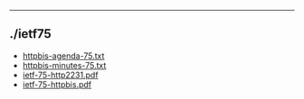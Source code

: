 

---

## ./ietf75

- [httpbis-agenda-75.txt](httpbis-agenda-75.txt)
- [httpbis-minutes-75.txt](httpbis-minutes-75.txt)
- [ietf-75-http2231.pdf](ietf-75-http2231.pdf)
- [ietf-75-httpbis.pdf](ietf-75-httpbis.pdf)